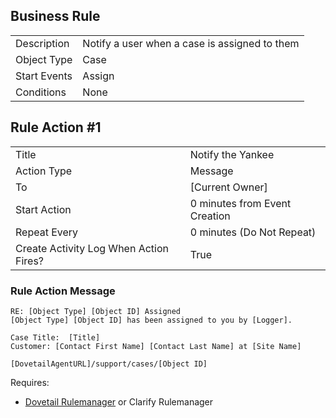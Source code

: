 ## Business Rule

|  |  |
| ------------- | ------------- |
| Description  | Notify a user when a case is assigned to them |
| Object Type  | Case  |
| Start Events| Assign
| Conditions | None

## Rule Action #1
|  |  |
| ------------- | ------------- |
| Title	| Notify the Yankee
| Action Type	| Message
| To |	[Current Owner]
| Start Action	| 0 minutes from Event Creation
| Repeat Every	| 0 minutes (Do Not Repeat)
| Create Activity Log When Action Fires?	| True

### Rule Action Message	
```
RE: [Object Type] [Object ID] Assigned
[Object Type] [Object ID] has been assigned to you by [Logger]. 

Case Title:  [Title]
Customer: [Contact First Name] [Contact Last Name] at [Site Name]

[DovetailAgentURL]/support/cases/[Object ID]
```

Requires:
* [Dovetail Rulemanager](https://support.dovetailsoftware.com/selfservice/products/show/RuleManager) or Clarify Rulemanager

